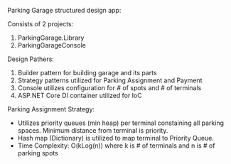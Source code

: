 Parking Garage structured design app:

Consists of 2 projects:
1) ParkingGarage.Library
2) ParkingGarageConsole

Design Pathers:
1) Builder pattern for building garage and its parts
2) Strategy patterns utilized for Parking Assignment and Payment
3) Console utilizes configuration for # of spots and # of terminals
4) ASP.NET Core DI container utilized for IoC

Parking Assignment Strategy:
  - Utilizes priority queues (min heap) per terminal constaining all parking spaces.  Minimum distance from terminal is priority.
  - Hash map (Dictionary) is utilized to map terminal to Priority Queue.
  - Time Complexity: O(kLog(n)) where k is # of terminals and n is # of parking spots
